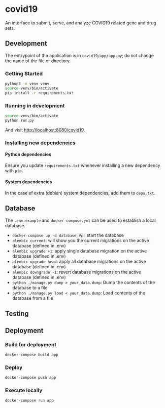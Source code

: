 # covid19

An interface to submit, serve, and analyze COVID19 related gene and drug sets.

## Development

The entrypoint of the application is in `covid19/app/app.py`; do not change the name of the file or directory.

### Getting Started
```bash
python3 -m venv venv
source venv/bin/activate
pip install -r requirements.txt
```

### Running in development
```bash
source venv/bin/activate
python run.py
```

And visit <http://localhost:8080/covid19>.

### Installing new dependencies

#### Python dependencies
Ensure you update `requirements.txt` whenever installing a new dependency with `pip`.

#### System dependencies
In the case of extra (debian) system dependencies, add them to `deps.txt`.

## Database

The `.env.example` and `docker-compose.yml` can be used to establish a local database.

- `docker-compose up -d database`: will start the database
- `alembic current`: will show you the current migrations on the active database (defined in .env)
- `alembic upgrade +1`: apply single database migration on the active database (defined in .env)
- `alembic upgrade head`: apply all database migrations on the active database (defined in .env)
- `alembic downgrade -1`: revert database migrations on the active database (defined in .env)
- `python ./manage.py dump > your_data.dump`: Dump the contents of the database to a file
- `python ./manage.py load < your_data.dump`: Load contents of the database from a file

## Testing


## Deployment

### Build for deployment
```bash
docker-compose build app
```

### Deploy
```bash
docker-compose push app
```

### Execute locally
```
docker-compose run app
```
